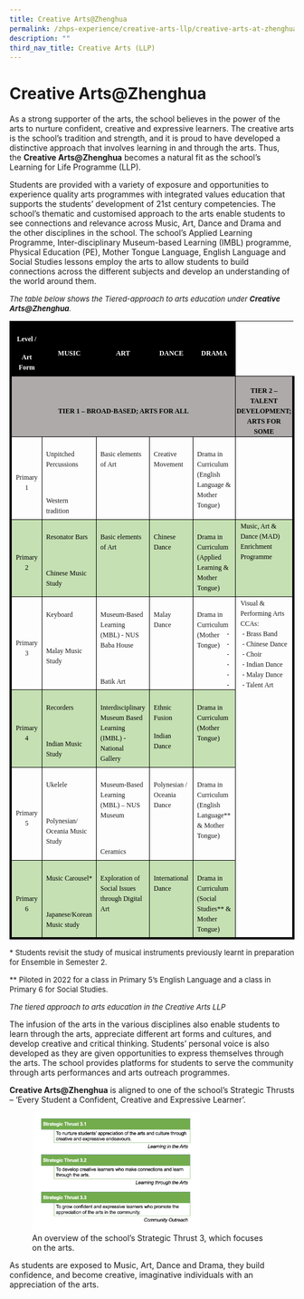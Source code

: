 ```yaml
---
title: Creative Arts@Zhenghua
permalink: /zhps-experience/creative-arts-llp/creative-arts-at-zhenghua/
description: ""
third_nav_title: Creative Arts (LLP)
---
```

# Creative Arts@Zhenghua

As a strong supporter of the arts, the school believes in the power of the arts to nurture confident, creative and expressive learners. The creative arts is the school’s tradition and strength, and it is proud to have developed a distinctive approach that involves learning in and through the arts. Thus, the&nbsp;**Creative Arts@Zhenghua**&nbsp;becomes a natural fit as the school’s Learning for Life Programme (LLP).

  

Students are provided with a variety of exposure and opportunities to experience quality arts programmes with integrated values education that supports the students’ development of 21st&nbsp;century competencies. The school’s thematic and customised approach to the arts enable students to see connections and relevance across Music, Art, Dance and Drama and the other disciplines in the school. The school’s Applied Learning Programme, Inter-disciplinary Museum-based Learning (IMBL) programme, Physical Education (PE), Mother Tongue Language, English Language and Social Studies lessons employ the arts to allow students to build connections across the different subjects and develop an understanding of the world around them.

<font size="2">_The table below shows the Tiered-approach to arts education under **Creative Arts@Zhenghua**._    </font>


<table class="MsoNormalTable" border="0" cellspacing="0" cellpadding="0" width="609" style="border-collapse:collapse;mso-table-layout-alt:fixed;mso-yfti-tbllook:
 1184"><tbody><tr style="mso-yfti-irow:0;mso-yfti-firstrow:yes;height:23.35pt"><td width="75" valign="top" style="width:55.95pt;border-top:none;border-left:
  solid black 3.0pt;border-bottom:solid black 1.0pt;border-right:solid black 1.0pt;
  background:black;mso-background-themecolor:text1;padding:5.0pt 5.0pt 5.0pt 5.0pt;
  height:23.35pt"><p class="MsoNormal" align="center" style="margin-bottom:0in;text-align:center;
  line-height:normal"><b><span style="font-size:9.0pt;font-family:&quot;Times New Roman&quot;,serif;
  mso-fareast-font-family:&quot;Times New Roman&quot;;color:white;mso-color-alt:windowtext">Level /</span></b><b><span style="font-size:9.0pt;font-family:&quot;Times New Roman&quot;,serif;
  mso-fareast-font-family:&quot;Times New Roman&quot;"></span></b></p><p class="MsoNormal" align="center" style="margin-bottom:0in;text-align:center;
  line-height:normal"><b><span style="font-size:9.0pt;font-family:&quot;Times New Roman&quot;,serif;
  mso-fareast-font-family:&quot;Times New Roman&quot;;color:white;mso-color-alt:windowtext">Art Form</span></b><span style="font-size:9.0pt;font-family:&quot;Times New Roman&quot;,serif;
  mso-fareast-font-family:&quot;Times New Roman&quot;"></span></p></td><td width="102" style="width:76.25pt;border-top:none;border-left:none;
  border-bottom:solid black 1.0pt;border-right:solid black 1.0pt;mso-border-left-alt:
  solid black 1.0pt;background:black;mso-background-themecolor:text1;
  padding:5.0pt 5.0pt 5.0pt 5.0pt;height:23.35pt"><p class="MsoNormal" align="center" style="margin-bottom:0in;text-align:center;
  line-height:normal"><b><span style="font-size:9.0pt;font-family:&quot;Times New Roman&quot;,serif;
  mso-fareast-font-family:&quot;Times New Roman&quot;;color:white;mso-color-alt:windowtext">MUSIC</span></b><span style="font-size:9.0pt;font-family:&quot;Times New Roman&quot;,serif;mso-fareast-font-family:
  &quot;Times New Roman&quot;"></span></p></td><td width="102" style="width:76.25pt;border-top:none;border-left:none;
  border-bottom:solid black 1.0pt;border-right:solid black 1.0pt;mso-border-left-alt:
  solid black 1.0pt;background:black;mso-background-themecolor:text1;
  padding:5.0pt 5.0pt 5.0pt 5.0pt;height:23.35pt"><p class="MsoNormal" align="center" style="margin-bottom:0in;text-align:center;
  line-height:normal"><b><span style="font-size:9.0pt;font-family:&quot;Times New Roman&quot;,serif;
  mso-fareast-font-family:&quot;Times New Roman&quot;;color:white;mso-color-alt:windowtext">ART</span></b><span style="font-size:9.0pt;font-family:&quot;Times New Roman&quot;,serif;mso-fareast-font-family:
  &quot;Times New Roman&quot;"></span></p></td><td width="102" style="width:76.25pt;border-top:none;border-left:none;
  border-bottom:solid black 1.0pt;border-right:solid black 1.0pt;mso-border-left-alt:
  solid black 1.0pt;background:black;mso-background-themecolor:text1;
  padding:5.0pt 5.0pt 5.0pt 5.0pt;height:23.35pt"><p class="MsoNormal" align="center" style="margin-bottom:0in;text-align:center;
  line-height:normal"><b><span style="font-size:9.0pt;font-family:&quot;Times New Roman&quot;,serif;
  mso-fareast-font-family:&quot;Times New Roman&quot;;color:white;mso-color-alt:windowtext">DANCE</span></b><span style="font-size:9.0pt;font-family:&quot;Times New Roman&quot;,serif;mso-fareast-font-family:
  &quot;Times New Roman&quot;"></span></p></td><td width="102" style="width:76.3pt;border-top:none;border-left:none;
  border-bottom:solid black 1.0pt;border-right:solid black 1.0pt;mso-border-left-alt:
  solid black 1.0pt;background:black;mso-background-themecolor:text1;
  padding:5.0pt 5.0pt 5.0pt 5.0pt;height:23.35pt"><p class="MsoNormal" align="center" style="margin-bottom:0in;text-align:center;
  line-height:normal"><b><span style="font-size:9.0pt;font-family:&quot;Times New Roman&quot;,serif;
  mso-fareast-font-family:&quot;Times New Roman&quot;;color:white;mso-color-alt:windowtext">DRAMA</span></b><span style="font-size:9.0pt;font-family:&quot;Times New Roman&quot;,serif;mso-fareast-font-family:
  &quot;Times New Roman&quot;"></span></p></td><td width="128" valign="top" style="width:96.1pt;border:none;border-bottom:solid black 1.0pt;
  mso-border-left-alt:solid black 1.0pt;padding:.75pt .75pt .75pt .75pt;
  height:23.35pt"><p class="MsoNormal" align="center" style="margin-top:0in;margin-right:0in;
  margin-bottom:0in;margin-left:5.6pt;text-align:center;line-height:normal"><b><span style="font-size:9.0pt;font-family:&quot;Times New Roman&quot;,serif;mso-fareast-font-family:
  &quot;Times New Roman&quot;">&nbsp;</span></b></p></td></tr><tr style="mso-yfti-irow:1;height:17.4pt"><td width="481" colspan="5" style="width:361.0pt;border-top:none;border-left:
  solid black 3.0pt;border-bottom:solid black 1.0pt;border-right:solid black 1.0pt;
  mso-border-top-alt:solid black 1.0pt;background:#AEAAAA;mso-background-themecolor:
  background2;mso-background-themeshade:191;padding:5.0pt 5.0pt 5.0pt 5.0pt;
  height:17.4pt"><p class="MsoNormal" align="center" style="margin-bottom:0in;text-align:center;
  line-height:normal"><b><span style="font-size:9.0pt;font-family:&quot;Times New Roman&quot;,serif;
  mso-fareast-font-family:&quot;Times New Roman&quot;;color:black;mso-color-alt:windowtext">TIER 1 – BROAD-BASED; ARTS FOR ALL</span></b><b><span style="font-size:9.0pt;
  font-family:&quot;Times New Roman&quot;,serif;mso-fareast-font-family:&quot;Times New Roman&quot;"></span></b></p></td><td width="128" style="width:96.1pt;border-top:none;border-left:none;
  border-bottom:solid black 1.0pt;border-right:solid black 3.0pt;mso-border-top-alt:
  solid black 1.0pt;mso-border-left-alt:solid black 1.0pt;background:#AEAAAA;
  mso-background-themecolor:background2;mso-background-themeshade:191;
  padding:.75pt .75pt .75pt .75pt;height:17.4pt"><p class="MsoNormal" align="center" style="margin-bottom:0in;text-align:center;
  line-height:normal"><b><span style="font-size:9.0pt;font-family:&quot;Times New Roman&quot;,serif;
  mso-fareast-font-family:&quot;Times New Roman&quot;;color:black;mso-color-alt:windowtext">TIER 2 – TALENT DEVELOPMENT; ARTS FOR SOME</span></b><b><span style="font-size:
  9.0pt;font-family:&quot;Times New Roman&quot;,serif;mso-fareast-font-family:&quot;Times New Roman&quot;"></span></b></p></td></tr><tr style="mso-yfti-irow:2;height:46.65pt"><td width="75" style="width:55.95pt;border-top:none;border-left:solid black 3.0pt;
  border-bottom:solid black 1.0pt;border-right:solid black 1.0pt;mso-border-top-alt:
  solid black 1.0pt;padding:5.0pt 5.0pt 5.0pt 5.0pt;height:46.65pt"><p class="MsoNormal" align="center" style="margin-bottom:0in;text-align:center;
  line-height:normal"><span style="font-size:9.0pt;font-family:&quot;Times New Roman&quot;,serif;
  mso-fareast-font-family:&quot;Times New Roman&quot;">Primary 1</span></p></td><td width="102" valign="top" style="width:76.25pt;border-top:none;border-left:
  none;border-bottom:solid black 1.0pt;border-right:solid black 1.0pt;
  mso-border-top-alt:solid black 1.0pt;mso-border-left-alt:solid black 1.0pt;
  padding:5.0pt 5.0pt 5.0pt 5.0pt;height:46.65pt"><p class="MsoNormal" style="margin-bottom:0in;line-height:normal"><span style="font-size:9.0pt;font-family:&quot;Times New Roman&quot;,serif;mso-fareast-font-family:
  &quot;Times New Roman&quot;">Unpitched Percussions</span></p><p class="MsoNormal" style="margin-bottom:0in;line-height:normal"><span style="font-size:9.0pt;font-family:&quot;Times New Roman&quot;,serif;mso-fareast-font-family:
  &quot;Times New Roman&quot;">&nbsp;</span></p><p class="MsoNormal" style="margin-bottom:0in;line-height:normal"><span style="font-size:9.0pt;font-family:&quot;Times New Roman&quot;,serif;mso-fareast-font-family:
  &quot;Times New Roman&quot;">Western tradition</span></p></td><td width="102" valign="top" style="width:76.25pt;border-top:none;border-left:
  none;border-bottom:solid black 1.0pt;border-right:solid black 1.0pt;
  mso-border-top-alt:solid black 1.0pt;mso-border-left-alt:solid black 1.0pt;
  padding:5.0pt 5.0pt 5.0pt 5.0pt;height:46.65pt"><p class="MsoNormal" style="margin-bottom:0in;line-height:normal"><span style="font-size:9.0pt;font-family:&quot;Times New Roman&quot;,serif;mso-fareast-font-family:
  &quot;Times New Roman&quot;">Basic elements of Art</span></p></td><td width="102" valign="top" style="width:76.25pt;border-top:none;border-left:
  none;border-bottom:solid black 1.0pt;border-right:solid black 1.0pt;
  mso-border-top-alt:solid black 1.0pt;mso-border-left-alt:solid black 1.0pt;
  padding:5.0pt 5.0pt 5.0pt 5.0pt;height:46.65pt"><p class="MsoNormal" style="margin-bottom:0in;line-height:normal"><span style="font-size:9.0pt;font-family:&quot;Times New Roman&quot;,serif;mso-fareast-font-family:
  &quot;Times New Roman&quot;">Creative Movement</span></p></td><td width="102" valign="top" style="width:76.3pt;border-top:none;border-left:
  none;border-bottom:solid black 1.0pt;border-right:solid black 1.0pt;
  mso-border-top-alt:solid black 1.0pt;mso-border-left-alt:solid black 1.0pt;
  padding:5.0pt 5.0pt 5.0pt 5.0pt;height:46.65pt"><p class="MsoNormal" style="margin-bottom:0in;line-height:normal"><span style="font-size:9.0pt;font-family:&quot;Times New Roman&quot;,serif;mso-fareast-font-family:
  &quot;Times New Roman&quot;">Drama in Curriculum (English Language &amp; Mother Tongue)</span></p></td><td width="128" valign="top" style="width:96.1pt;border-top:none;border-left:
  none;border-bottom:solid black 1.0pt;border-right:solid black 3.0pt;
  mso-border-top-alt:solid black 1.0pt;mso-border-left-alt:solid black 1.0pt;
  padding:.75pt .75pt .75pt .75pt;height:46.65pt"><p class="MsoNormal" style="margin-top:0in;margin-right:0in;margin-bottom:0in;
  margin-left:5.6pt;line-height:normal"><span style="font-size:9.0pt;
  font-family:&quot;Times New Roman&quot;,serif;mso-fareast-font-family:&quot;Times New Roman&quot;">&nbsp;</span></p></td></tr><tr style="mso-yfti-irow:3;height:35.0pt"><td width="75" style="width:55.95pt;border-top:none;border-left:solid black 3.0pt;
  border-bottom:solid black 1.0pt;border-right:solid black 1.0pt;mso-border-top-alt:
  solid black 1.0pt;background:#C5E0B3;mso-background-themecolor:accent6;
  mso-background-themetint:102;padding:5.0pt 5.0pt 5.0pt 5.0pt;height:35.0pt"><p class="MsoNormal" align="center" style="margin-bottom:0in;text-align:center;
  line-height:normal"><span style="font-size:9.0pt;font-family:&quot;Times New Roman&quot;,serif;
  mso-fareast-font-family:&quot;Times New Roman&quot;;color:black;mso-color-alt:windowtext">Primary 2</span><span style="font-size:9.0pt;font-family:&quot;Times New Roman&quot;,serif;
  mso-fareast-font-family:&quot;Times New Roman&quot;"></span></p></td><td width="102" valign="top" style="width:76.25pt;border-top:none;border-left:
  none;border-bottom:solid black 1.0pt;border-right:solid black 1.0pt;
  mso-border-top-alt:solid black 1.0pt;mso-border-left-alt:solid black 1.0pt;
  background:#C5E0B3;mso-background-themecolor:accent6;mso-background-themetint:
  102;padding:5.0pt 5.0pt 5.0pt 5.0pt;height:35.0pt"><p class="MsoNormal" style="margin-bottom:0in;line-height:normal"><span style="font-size:9.0pt;font-family:&quot;Times New Roman&quot;,serif;mso-fareast-font-family:
  &quot;Times New Roman&quot;;color:black;mso-color-alt:windowtext">Resonator Bars</span><span style="font-size:9.0pt;font-family:&quot;Times New Roman&quot;,serif;mso-fareast-font-family:
  &quot;Times New Roman&quot;"></span></p><p class="MsoNormal" style="margin-bottom:0in;line-height:normal"><span style="font-size:9.0pt;font-family:&quot;Times New Roman&quot;,serif;mso-fareast-font-family:
  &quot;Times New Roman&quot;">&nbsp;</span></p><p class="MsoNormal" style="margin-bottom:0in;line-height:normal"><span style="font-size:9.0pt;font-family:&quot;Times New Roman&quot;,serif;mso-fareast-font-family:
  &quot;Times New Roman&quot;;color:black;mso-color-alt:windowtext">Chinese Music Study</span><span style="font-size:9.0pt;font-family:&quot;Times New Roman&quot;,serif;mso-fareast-font-family:
  &quot;Times New Roman&quot;"></span></p></td><td width="102" valign="top" style="width:76.25pt;border-top:none;border-left:
  none;border-bottom:solid black 1.0pt;border-right:solid black 1.0pt;
  mso-border-top-alt:solid black 1.0pt;mso-border-left-alt:solid black 1.0pt;
  background:#C5E0B3;mso-background-themecolor:accent6;mso-background-themetint:
  102;padding:5.0pt 5.0pt 5.0pt 5.0pt;height:35.0pt"><p class="MsoNormal" style="margin-bottom:0in;line-height:normal"><span style="font-size:9.0pt;font-family:&quot;Times New Roman&quot;,serif;mso-fareast-font-family:
  &quot;Times New Roman&quot;;color:black;mso-color-alt:windowtext">Basic elements of Art</span><span style="font-size:9.0pt;font-family:&quot;Times New Roman&quot;,serif;mso-fareast-font-family:
  &quot;Times New Roman&quot;"></span></p></td><td width="102" valign="top" style="width:76.25pt;border-top:none;border-left:
  none;border-bottom:solid black 1.0pt;border-right:solid black 1.0pt;
  mso-border-top-alt:solid black 1.0pt;mso-border-left-alt:solid black 1.0pt;
  background:#C5E0B3;mso-background-themecolor:accent6;mso-background-themetint:
  102;padding:5.0pt 5.0pt 5.0pt 5.0pt;height:35.0pt"><p class="MsoNormal" style="margin-bottom:0in;line-height:normal"><span style="font-size:9.0pt;font-family:&quot;Times New Roman&quot;,serif;mso-fareast-font-family:
  &quot;Times New Roman&quot;;color:black;mso-color-alt:windowtext">Chinese Dance</span><span style="font-size:9.0pt;font-family:&quot;Times New Roman&quot;,serif;mso-fareast-font-family:
  &quot;Times New Roman&quot;"></span></p></td><td width="102" valign="top" style="width:76.3pt;border-top:none;border-left:
  none;border-bottom:solid black 1.0pt;border-right:solid black 1.0pt;
  mso-border-top-alt:solid black 1.0pt;mso-border-left-alt:solid black 1.0pt;
  background:#C5E0B3;mso-background-themecolor:accent6;mso-background-themetint:
  102;padding:5.0pt 5.0pt 5.0pt 5.0pt;height:35.0pt"><p class="MsoNormal" style="margin-bottom:0in;line-height:normal"><span style="font-size:9.0pt;font-family:&quot;Times New Roman&quot;,serif;mso-fareast-font-family:
  &quot;Times New Roman&quot;;color:black;mso-color-alt:windowtext">Drama in Curriculum (Applied Learning &amp; Mother Tongue)</span><span style="font-size:9.0pt;
  font-family:&quot;Times New Roman&quot;,serif;mso-fareast-font-family:&quot;Times New Roman&quot;"></span></p></td><td width="128" valign="top" style="width:96.1pt;border-top:none;border-left:
  none;border-bottom:solid black 1.0pt;border-right:solid black 3.0pt;
  mso-border-top-alt:solid black 1.0pt;mso-border-left-alt:solid black 1.0pt;
  background:#C5E0B3;mso-background-themecolor:accent6;mso-background-themetint:
  102;padding:.75pt .75pt .75pt .75pt;height:35.0pt"><p class="MsoNormal" style="margin-top:0in;margin-right:0in;margin-bottom:0in;
  margin-left:5.6pt;line-height:normal"><span style="font-size:9.0pt;
  font-family:&quot;Times New Roman&quot;,serif;mso-fareast-font-family:&quot;Times New Roman&quot;;
  color:black;mso-color-alt:windowtext">Music, Art &amp; Dance (MAD) Enrichment Programme</span><span style="font-size:9.0pt;font-family:&quot;Times New Roman&quot;,serif;
  mso-fareast-font-family:&quot;Times New Roman&quot;"></span></p></td></tr><tr style="mso-yfti-irow:4;height:46.5pt"><td width="75" style="width:55.95pt;border-top:none;border-left:solid black 3.0pt;
  border-bottom:solid black 1.0pt;border-right:solid black 1.0pt;mso-border-top-alt:
  solid black 1.0pt;padding:5.0pt 5.0pt 5.0pt 5.0pt;height:46.5pt"><p class="MsoNormal" align="center" style="margin-bottom:0in;text-align:center;
  line-height:normal"><span style="font-size:9.0pt;font-family:&quot;Times New Roman&quot;,serif;
  mso-fareast-font-family:&quot;Times New Roman&quot;">Primary 3</span></p></td><td width="102" valign="top" style="width:76.25pt;border-top:none;border-left:
  none;border-bottom:solid black 1.0pt;border-right:solid black 1.0pt;
  mso-border-top-alt:solid black 1.0pt;mso-border-left-alt:solid black 1.0pt;
  padding:5.0pt 5.0pt 5.0pt 5.0pt;height:46.5pt"><p class="MsoNormal" style="margin-bottom:0in;line-height:normal"><span style="font-size:9.0pt;font-family:&quot;Times New Roman&quot;,serif;mso-fareast-font-family:
  &quot;Times New Roman&quot;">Keyboard</span></p><p class="MsoNormal" style="margin-bottom:0in;line-height:normal"><span style="font-size:9.0pt;font-family:&quot;Times New Roman&quot;,serif;mso-fareast-font-family:
  &quot;Times New Roman&quot;">&nbsp;</span></p><p class="MsoNormal" style="margin-bottom:0in;line-height:normal"><span style="font-size:9.0pt;font-family:&quot;Times New Roman&quot;,serif;mso-fareast-font-family:
  &quot;Times New Roman&quot;">Malay Music Study</span></p></td><td width="102" valign="top" style="width:76.25pt;border-top:none;border-left:
  none;border-bottom:solid black 1.0pt;border-right:solid black 1.0pt;
  mso-border-top-alt:solid black 1.0pt;mso-border-left-alt:solid black 1.0pt;
  padding:5.0pt 5.0pt 5.0pt 5.0pt;height:46.5pt"><p class="MsoNormal" style="margin-bottom:0in;line-height:normal"><span style="font-size:9.0pt;font-family:&quot;Times New Roman&quot;,serif;mso-fareast-font-family:
  &quot;Times New Roman&quot;">Museum-Based Learning (MBL) - NUS Baba House</span></p><p class="MsoNormal" style="margin-bottom:0in;line-height:normal"><span style="font-size:9.0pt;font-family:&quot;Times New Roman&quot;,serif;mso-fareast-font-family:
  &quot;Times New Roman&quot;">&nbsp;</span></p><p class="MsoNormal" style="margin-bottom:0in;line-height:normal"><span style="font-size:9.0pt;font-family:&quot;Times New Roman&quot;,serif;mso-fareast-font-family:
  &quot;Times New Roman&quot;">Batik Art</span></p></td><td width="102" valign="top" style="width:76.25pt;border-top:none;border-left:
  none;border-bottom:solid black 1.0pt;border-right:solid black 1.0pt;
  mso-border-top-alt:solid black 1.0pt;mso-border-left-alt:solid black 1.0pt;
  padding:5.0pt 5.0pt 5.0pt 5.0pt;height:46.5pt"><p class="MsoNormal" style="margin-bottom:0in;line-height:normal"><span style="font-size:9.0pt;font-family:&quot;Times New Roman&quot;,serif;mso-fareast-font-family:
  &quot;Times New Roman&quot;">Malay Dance</span></p></td><td width="102" valign="top" style="width:76.3pt;border-top:none;border-left:
  none;border-bottom:solid black 1.0pt;border-right:solid black 1.0pt;
  mso-border-top-alt:solid black 1.0pt;mso-border-left-alt:solid black 1.0pt;
  padding:5.0pt 5.0pt 5.0pt 5.0pt;height:46.5pt"><p class="MsoNormal" style="margin-bottom:0in;line-height:normal"><span style="font-size:9.0pt;font-family:&quot;Times New Roman&quot;,serif;mso-fareast-font-family:
  &quot;Times New Roman&quot;">Drama in Curriculum (Mother Tongue)</span></p></td><td width="128" rowspan="4" valign="top" style="width:96.1pt;border-top:none;
  border-left:none;border-bottom:solid black 3.0pt;border-right:solid black 3.0pt;
  mso-border-top-alt:solid black 1.0pt;mso-border-left-alt:solid black 1.0pt;
  padding:.75pt .75pt .75pt .75pt;height:46.5pt"><p class="MsoNormal" style="margin-top:0in;margin-right:0in;margin-bottom:0in;
  margin-left:5.6pt;line-height:normal"><span style="font-size:9.0pt;
  font-family:&quot;Times New Roman&quot;,serif;mso-fareast-font-family:&quot;Times New Roman&quot;">Visual &amp; Performing Arts CCAs:</span></p><p class="MsoListParagraphCxSpFirst" style="margin-top:0in;margin-right:0in;
  margin-bottom:0in;margin-left:5.6pt;mso-add-space:auto;text-indent:-.25in;
  line-height:normal;mso-list:l0 level1 lfo1"><span style="font-size:9.0pt;font-family:&quot;Times New Roman&quot;,serif;mso-fareast-font-family:
  &quot;Times New Roman&quot;"><span style="mso-list:Ignore">-<span style="font:7.0pt &quot;Times New Roman&quot;">&nbsp;&nbsp;&nbsp;&nbsp;&nbsp;&nbsp;&nbsp;&nbsp;&nbsp; </span></span></span><span style="font-size:9.0pt;font-family:&quot;Times New Roman&quot;,serif;
  mso-fareast-font-family:&quot;Times New Roman&quot;">- Brass Band</span></p><p class="MsoListParagraphCxSpMiddle" style="margin-top:0in;margin-right:0in;
  margin-bottom:0in;margin-left:5.6pt;mso-add-space:auto;text-indent:-.25in;
  line-height:normal;mso-list:l0 level1 lfo1"><span style="font-size:9.0pt;font-family:&quot;Times New Roman&quot;,serif;mso-fareast-font-family:
  &quot;Times New Roman&quot;"><span style="mso-list:Ignore">-<span style="font:7.0pt &quot;Times New Roman&quot;">&nbsp;&nbsp;&nbsp;&nbsp;&nbsp;&nbsp;&nbsp;&nbsp;&nbsp; </span></span></span><span style="font-size:9.0pt;font-family:&quot;Times New Roman&quot;,serif;
  mso-fareast-font-family:&quot;Times New Roman&quot;">- Chinese Dance</span></p><p class="MsoListParagraphCxSpMiddle" style="margin-top:0in;margin-right:0in;
  margin-bottom:0in;margin-left:5.6pt;mso-add-space:auto;text-indent:-.25in;
  line-height:normal;mso-list:l0 level1 lfo1"><span style="font-size:9.0pt;font-family:&quot;Times New Roman&quot;,serif;mso-fareast-font-family:
  &quot;Times New Roman&quot;"><span style="mso-list:Ignore">-<span style="font:7.0pt &quot;Times New Roman&quot;">&nbsp;&nbsp;&nbsp;&nbsp;&nbsp;&nbsp;&nbsp;&nbsp;&nbsp; </span></span></span><span style="font-size:9.0pt;font-family:&quot;Times New Roman&quot;,serif;
  mso-fareast-font-family:&quot;Times New Roman&quot;">- Choir</span></p><p class="MsoListParagraphCxSpMiddle" style="margin-top:0in;margin-right:0in;
  margin-bottom:0in;margin-left:5.6pt;mso-add-space:auto;text-indent:-.25in;
  line-height:normal;mso-list:l0 level1 lfo1"><span style="font-size:9.0pt;font-family:&quot;Times New Roman&quot;,serif;mso-fareast-font-family:
  &quot;Times New Roman&quot;"><span style="mso-list:Ignore">-<span style="font:7.0pt &quot;Times New Roman&quot;">&nbsp;&nbsp;&nbsp;&nbsp;&nbsp;&nbsp;&nbsp;&nbsp;&nbsp; </span></span></span><span style="font-size:9.0pt;font-family:&quot;Times New Roman&quot;,serif;
  mso-fareast-font-family:&quot;Times New Roman&quot;">- Indian Dance</span></p><p class="MsoListParagraphCxSpMiddle" style="margin-top:0in;margin-right:0in;
  margin-bottom:0in;margin-left:5.6pt;mso-add-space:auto;text-indent:-.25in;
  line-height:normal;mso-list:l0 level1 lfo1"><span style="font-size:9.0pt;font-family:&quot;Times New Roman&quot;,serif;mso-fareast-font-family:
  &quot;Times New Roman&quot;"><span style="mso-list:Ignore">-<span style="font:7.0pt &quot;Times New Roman&quot;">&nbsp;&nbsp;&nbsp;&nbsp;&nbsp;&nbsp;&nbsp;&nbsp;&nbsp; </span></span></span><span style="font-size:9.0pt;font-family:&quot;Times New Roman&quot;,serif;
  mso-fareast-font-family:&quot;Times New Roman&quot;">- Malay Dance</span></p><p class="MsoListParagraphCxSpLast" style="margin-top:0in;margin-right:0in;
  margin-bottom:0in;margin-left:5.6pt;mso-add-space:auto;text-indent:-.25in;
  line-height:normal;mso-list:l0 level1 lfo1"><span style="font-size:9.0pt;font-family:&quot;Times New Roman&quot;,serif;mso-fareast-font-family:
  &quot;Times New Roman&quot;"><span style="mso-list:Ignore">-<span style="font:7.0pt &quot;Times New Roman&quot;">&nbsp;&nbsp;&nbsp;&nbsp;&nbsp;&nbsp;&nbsp;&nbsp;&nbsp; </span></span></span><span style="font-size:9.0pt;font-family:&quot;Times New Roman&quot;,serif;
  mso-fareast-font-family:&quot;Times New Roman&quot;">- Talent Art</span></p></td></tr><tr style="mso-yfti-irow:5;height:34.6pt"><td width="75" style="width:55.95pt;border-top:none;border-left:solid black 3.0pt;
  border-bottom:solid black 1.0pt;border-right:solid black 1.0pt;mso-border-top-alt:
  solid black 1.0pt;background:#C5E0B3;mso-background-themecolor:accent6;
  mso-background-themetint:102;padding:5.0pt 5.0pt 5.0pt 5.0pt;height:34.6pt"><p class="MsoNormal" align="center" style="margin-bottom:0in;text-align:center;
  line-height:normal"><span style="font-size:9.0pt;font-family:&quot;Times New Roman&quot;,serif;
  mso-fareast-font-family:&quot;Times New Roman&quot;;color:black;mso-color-alt:windowtext">Primary 4</span><span style="font-size:9.0pt;font-family:&quot;Times New Roman&quot;,serif;
  mso-fareast-font-family:&quot;Times New Roman&quot;"></span></p></td><td width="102" valign="top" style="width:76.25pt;border-top:none;border-left:
  none;border-bottom:solid black 1.0pt;border-right:solid black 1.0pt;
  mso-border-top-alt:solid black 1.0pt;mso-border-left-alt:solid black 1.0pt;
  background:#C5E0B3;mso-background-themecolor:accent6;mso-background-themetint:
  102;padding:5.0pt 5.0pt 5.0pt 5.0pt;height:34.6pt"><p class="MsoNormal" style="margin-bottom:0in;line-height:normal"><span style="font-size:9.0pt;font-family:&quot;Times New Roman&quot;,serif;mso-fareast-font-family:
  &quot;Times New Roman&quot;;color:black;mso-color-alt:windowtext">Recorders</span><span style="font-size:9.0pt;font-family:&quot;Times New Roman&quot;,serif;mso-fareast-font-family:
  &quot;Times New Roman&quot;"></span></p><p class="MsoNormal" style="margin-bottom:0in;line-height:normal"><span style="font-size:9.0pt;font-family:&quot;Times New Roman&quot;,serif;mso-fareast-font-family:
  &quot;Times New Roman&quot;">&nbsp;</span></p><p class="MsoNormal" style="margin-bottom:0in;line-height:normal"><span style="font-size:9.0pt;font-family:&quot;Times New Roman&quot;,serif;mso-fareast-font-family:
  &quot;Times New Roman&quot;;color:black;mso-color-alt:windowtext">Indian Music Study</span><span style="font-size:9.0pt;font-family:&quot;Times New Roman&quot;,serif;mso-fareast-font-family:
  &quot;Times New Roman&quot;"></span></p></td><td width="102" valign="top" style="width:76.25pt;border-top:none;border-left:
  none;border-bottom:solid black 1.0pt;border-right:solid black 1.0pt;
  mso-border-top-alt:solid black 1.0pt;mso-border-left-alt:solid black 1.0pt;
  background:#C5E0B3;mso-background-themecolor:accent6;mso-background-themetint:
  102;padding:5.0pt 5.0pt 5.0pt 5.0pt;height:34.6pt"><p class="MsoNormal" style="margin-bottom:0in;line-height:normal"><span style="font-size:9.0pt;font-family:&quot;Times New Roman&quot;,serif;mso-fareast-font-family:
  &quot;Times New Roman&quot;;color:black;mso-color-alt:windowtext">Interdisciplinary Museum Based Learning (IMBL) - National Gallery</span><span style="font-size:
  9.0pt;font-family:&quot;Times New Roman&quot;,serif;mso-fareast-font-family:&quot;Times New Roman&quot;"></span></p></td><td width="102" valign="top" style="width:76.25pt;border-top:none;border-left:
  none;border-bottom:solid black 1.0pt;border-right:solid black 1.0pt;
  mso-border-top-alt:solid black 1.0pt;mso-border-left-alt:solid black 1.0pt;
  background:#C5E0B3;mso-background-themecolor:accent6;mso-background-themetint:
  102;padding:5.0pt 5.0pt 5.0pt 5.0pt;height:34.6pt"><p class="MsoNormal" style="margin-bottom:0in;line-height:normal"><span style="font-size:9.0pt;font-family:&quot;Times New Roman&quot;,serif;mso-fareast-font-family:
  &quot;Times New Roman&quot;;color:black;mso-color-alt:windowtext">Ethnic Fusion</span><span style="font-size:9.0pt;font-family:&quot;Times New Roman&quot;,serif;mso-fareast-font-family:
  &quot;Times New Roman&quot;"></span></p><p class="MsoNormal" style="margin-bottom:0in;line-height:normal"><span style="font-size:9.0pt;font-family:&quot;Times New Roman&quot;,serif;mso-fareast-font-family:
  &quot;Times New Roman&quot;;color:black;mso-color-alt:windowtext">Indian Dance</span><span style="font-size:9.0pt;font-family:&quot;Times New Roman&quot;,serif;mso-fareast-font-family:
  &quot;Times New Roman&quot;"></span></p></td><td width="102" valign="top" style="width:76.3pt;border-top:none;border-left:
  none;border-bottom:solid black 1.0pt;border-right:solid black 1.0pt;
  mso-border-top-alt:solid black 1.0pt;mso-border-left-alt:solid black 1.0pt;
  background:#C5E0B3;mso-background-themecolor:accent6;mso-background-themetint:
  102;padding:5.0pt 5.0pt 5.0pt 5.0pt;height:34.6pt"><p class="MsoNormal" style="margin-bottom:0in;line-height:normal"><span style="font-size:9.0pt;font-family:&quot;Times New Roman&quot;,serif;mso-fareast-font-family:
  &quot;Times New Roman&quot;;color:black;mso-color-alt:windowtext">Drama in Curriculum (Mother Tongue)</span><span style="font-size:9.0pt;font-family:&quot;Times New Roman&quot;,serif;
  mso-fareast-font-family:&quot;Times New Roman&quot;"></span></p></td></tr><tr style="mso-yfti-irow:6;height:31.1pt"><td width="75" style="width:55.95pt;border-top:none;border-left:solid black 3.0pt;
  border-bottom:solid black 1.0pt;border-right:solid black 1.0pt;mso-border-top-alt:
  solid black 1.0pt;padding:5.0pt 5.0pt 5.0pt 5.0pt;height:31.1pt"><p class="MsoNormal" align="center" style="margin-bottom:0in;text-align:center;
  line-height:normal"><span style="font-size:9.0pt;font-family:&quot;Times New Roman&quot;,serif;
  mso-fareast-font-family:&quot;Times New Roman&quot;">Primary 5</span></p></td><td width="102" valign="top" style="width:76.25pt;border-top:none;border-left:
  none;border-bottom:solid black 1.0pt;border-right:solid black 1.0pt;
  mso-border-top-alt:solid black 1.0pt;mso-border-left-alt:solid black 1.0pt;
  padding:5.0pt 5.0pt 5.0pt 5.0pt;height:31.1pt"><p class="MsoNormal" style="margin-bottom:0in;line-height:normal"><span style="font-size:9.0pt;font-family:&quot;Times New Roman&quot;,serif;mso-fareast-font-family:
  &quot;Times New Roman&quot;">Ukelele</span></p><p class="MsoNormal" style="margin-bottom:0in;line-height:normal"><span style="font-size:9.0pt;font-family:&quot;Times New Roman&quot;,serif;mso-fareast-font-family:
  &quot;Times New Roman&quot;">&nbsp;</span></p><p class="MsoNormal" style="margin-bottom:0in;line-height:normal"><span style="font-size:9.0pt;font-family:&quot;Times New Roman&quot;,serif;mso-fareast-font-family:
  &quot;Times New Roman&quot;">Polynesian/ Oceania Music Study</span></p></td><td width="102" valign="top" style="width:76.25pt;border-top:none;border-left:
  none;border-bottom:solid black 1.0pt;border-right:solid black 1.0pt;
  mso-border-top-alt:solid black 1.0pt;mso-border-left-alt:solid black 1.0pt;
  padding:5.0pt 5.0pt 5.0pt 5.0pt;height:31.1pt"><p class="MsoNormal" style="margin-bottom:0in;line-height:normal"><span style="font-size:9.0pt;font-family:&quot;Times New Roman&quot;,serif;mso-fareast-font-family:
  &quot;Times New Roman&quot;">Museum-Based Learning (MBL) – NUS Museum</span></p><p class="MsoNormal" style="margin-bottom:0in;line-height:normal"><span style="font-size:9.0pt;font-family:&quot;Times New Roman&quot;,serif;mso-fareast-font-family:
  &quot;Times New Roman&quot;">&nbsp;</span></p><p class="MsoNormal" style="margin-bottom:0in;line-height:normal"><span style="font-size:9.0pt;font-family:&quot;Times New Roman&quot;,serif;mso-fareast-font-family:
  &quot;Times New Roman&quot;">Ceramics</span></p></td><td width="102" valign="top" style="width:76.25pt;border-top:none;border-left:
  none;border-bottom:solid black 1.0pt;border-right:solid black 1.0pt;
  mso-border-top-alt:solid black 1.0pt;mso-border-left-alt:solid black 1.0pt;
  padding:5.0pt 5.0pt 5.0pt 5.0pt;height:31.1pt"><p class="MsoNormal" style="margin-bottom:0in;line-height:normal"><span style="font-size:9.0pt;font-family:&quot;Times New Roman&quot;,serif;mso-fareast-font-family:
  &quot;Times New Roman&quot;">Polynesian / Oceania Dance</span></p></td><td width="102" valign="top" style="width:76.3pt;border-top:none;border-left:
  none;border-bottom:solid black 1.0pt;border-right:solid black 1.0pt;
  mso-border-top-alt:solid black 1.0pt;mso-border-left-alt:solid black 1.0pt;
  padding:5.0pt 5.0pt 5.0pt 5.0pt;height:31.1pt"><p class="MsoNormal" style="margin-bottom:0in;line-height:normal"><span style="font-size:9.0pt;font-family:&quot;Times New Roman&quot;,serif;mso-fareast-font-family:
  &quot;Times New Roman&quot;">Drama in Curriculum (English Language** &amp; Mother Tongue)</span></p></td></tr><tr style="mso-yfti-irow:7;mso-yfti-lastrow:yes;height:32.7pt"><td width="75" style="width:55.95pt;border-top:none;border-left:solid black 3.0pt;
  border-bottom:solid black 3.0pt;border-right:solid black 1.0pt;mso-border-top-alt:
  solid black 1.0pt;background:#C5E0B3;mso-background-themecolor:accent6;
  mso-background-themetint:102;padding:5.0pt 5.0pt 5.0pt 5.0pt;height:32.7pt"><p class="MsoNormal" align="center" style="margin-bottom:0in;text-align:center;
  line-height:normal"><span style="font-size:9.0pt;font-family:&quot;Times New Roman&quot;,serif;
  mso-fareast-font-family:&quot;Times New Roman&quot;;color:black;mso-color-alt:windowtext">Primary 6</span><span style="font-size:9.0pt;font-family:&quot;Times New Roman&quot;,serif;
  mso-fareast-font-family:&quot;Times New Roman&quot;"></span></p></td><td width="102" valign="top" style="width:76.25pt;border-top:none;border-left:
  none;border-bottom:solid black 3.0pt;border-right:solid black 1.0pt;
  mso-border-top-alt:solid black 1.0pt;mso-border-left-alt:solid black 1.0pt;
  background:#C5E0B3;mso-background-themecolor:accent6;mso-background-themetint:
  102;padding:5.0pt 5.0pt 5.0pt 5.0pt;height:32.7pt"><p class="MsoNormal" style="margin-bottom:0in;line-height:normal"><span style="font-size:9.0pt;font-family:&quot;Times New Roman&quot;,serif;mso-fareast-font-family:
  &quot;Times New Roman&quot;;color:black;mso-color-alt:windowtext">Music Carousel*</span><span style="font-size:9.0pt;font-family:&quot;Times New Roman&quot;,serif;mso-fareast-font-family:
  &quot;Times New Roman&quot;"></span></p><p class="MsoNormal" style="margin-bottom:0in;line-height:normal"><span style="font-size:9.0pt;font-family:&quot;Times New Roman&quot;,serif;mso-fareast-font-family:
  &quot;Times New Roman&quot;">&nbsp;</span></p><p class="MsoNormal" style="margin-bottom:0in;line-height:normal"><span style="font-size:9.0pt;font-family:&quot;Times New Roman&quot;,serif;mso-fareast-font-family:
  &quot;Times New Roman&quot;;color:black;mso-color-alt:windowtext">Japanese/Korean Music study</span><span style="font-size:9.0pt;font-family:&quot;Times New Roman&quot;,serif;
  mso-fareast-font-family:&quot;Times New Roman&quot;"></span></p></td><td width="102" valign="top" style="width:76.25pt;border-top:none;border-left:
  none;border-bottom:solid black 3.0pt;border-right:solid black 1.0pt;
  mso-border-top-alt:solid black 1.0pt;mso-border-left-alt:solid black 1.0pt;
  background:#C5E0B3;mso-background-themecolor:accent6;mso-background-themetint:
  102;padding:5.0pt 5.0pt 5.0pt 5.0pt;height:32.7pt"><p class="MsoNormal" style="margin-bottom:0in;line-height:normal"><span style="font-size:9.0pt;font-family:&quot;Times New Roman&quot;,serif;mso-fareast-font-family:
  &quot;Times New Roman&quot;;color:black;mso-color-alt:windowtext">Exploration of Social Issues through Digital Art</span><span style="font-size:9.0pt;font-family:
  &quot;Times New Roman&quot;,serif;mso-fareast-font-family:&quot;Times New Roman&quot;"></span></p></td><td width="102" valign="top" style="width:76.25pt;border-top:none;border-left:
  none;border-bottom:solid black 3.0pt;border-right:solid black 1.0pt;
  mso-border-top-alt:solid black 1.0pt;mso-border-left-alt:solid black 1.0pt;
  background:#C5E0B3;mso-background-themecolor:accent6;mso-background-themetint:
  102;padding:5.0pt 5.0pt 5.0pt 5.0pt;height:32.7pt"><p class="MsoNormal" style="margin-bottom:0in;line-height:normal"><span style="font-size:9.0pt;font-family:&quot;Times New Roman&quot;,serif;mso-fareast-font-family:
  &quot;Times New Roman&quot;;color:black;mso-color-alt:windowtext">International Dance</span><span style="font-size:9.0pt;font-family:&quot;Times New Roman&quot;,serif;mso-fareast-font-family:
  &quot;Times New Roman&quot;"></span></p></td><td width="102" valign="top" style="width:76.3pt;border-top:none;border-left:
  none;border-bottom:solid black 3.0pt;border-right:solid black 1.0pt;
  mso-border-top-alt:solid black 1.0pt;mso-border-left-alt:solid black 1.0pt;
  background:#C5E0B3;mso-background-themecolor:accent6;mso-background-themetint:
  102;padding:5.0pt 5.0pt 5.0pt 5.0pt;height:32.7pt"><p class="MsoNormal" style="margin-bottom:0in;line-height:normal"><span style="font-size:9.0pt;font-family:&quot;Times New Roman&quot;,serif;mso-fareast-font-family:
  &quot;Times New Roman&quot;;color:black;mso-color-alt:windowtext">Drama in Curriculum (Social Studies** &amp; Mother Tongue)</span><span style="font-size:9.0pt;
  font-family:&quot;Times New Roman&quot;,serif;mso-fareast-font-family:&quot;Times New Roman&quot;"></span></p></td></tr></tbody></table>
<font size="2"> * Students revisit the study of musical instruments previously learnt in preparation for Ensemble in Semester 2. </font>

<font size="2"> ** Piloted in 2022 for a class in Primary 5’s English Language and a class in Primary 6 for Social Studies.</font>

<font size="2">_The tiered approach to arts education in the Creative Arts LLP_</font>

The infusion of the arts in the various disciplines also enable students to learn through the arts, appreciate different art forms and cultures, and develop creative and critical thinking. Students’ personal voice is also developed as they are given opportunities to express themselves through the arts. The school provides platforms for students to serve the community through arts performances and arts outreach programmes.

  

**Creative Arts@Zhenghua**&nbsp;is aligned to one of the school’s Strategic Thrusts – ‘Every Student a Confident, Creative and Expressive Learner’.

<figure>
	<img style="width:70%" src="/images/ZHPS%20Experience/Overview%20of%20the%20schools%20Strategic%20Thrust%203%20-%20Arts.png">
<figcaption>
	An overview of the school’s Strategic Thrust 3, which focuses on the arts.
	</figcaption>
</figure>


As students are exposed to Music, Art, Dance and Drama, they build confidence, and become creative, imaginative individuals with an appreciation of the arts.